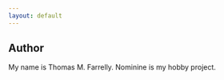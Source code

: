 ```yaml
---
layout: default
---
```


Author
------

My name is Thomas M. Farrelly. Nominine is my hobby project.


